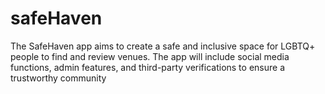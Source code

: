 # safeHaven
The SafeHaven app aims to create a safe and inclusive space for LGBTQ+ people to find and review venues. The app will include social media functions, admin features, and third-party verifications to ensure a trustworthy community
